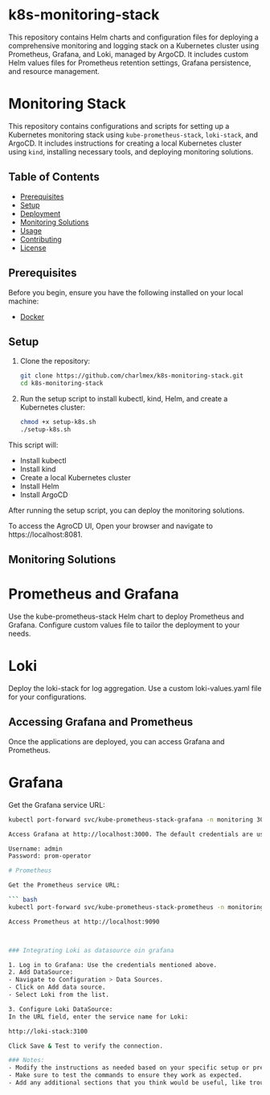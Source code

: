 # k8s-monitoring-stack
This repository contains Helm charts and configuration files for deploying a comprehensive monitoring and logging stack on a Kubernetes cluster using Prometheus, Grafana, and Loki, managed by ArgoCD. It includes custom Helm values files for Prometheus retention settings, Grafana persistence, and resource management.

# Monitoring Stack

This repository contains configurations and scripts for setting up a Kubernetes monitoring stack using `kube-prometheus-stack`, `loki-stack`, and ArgoCD. It includes instructions for creating a local Kubernetes cluster using `kind`, installing necessary tools, and deploying monitoring solutions.

## Table of Contents

- [Prerequisites](#prerequisites)
- [Setup](#setup)
- [Deployment](#deployment)
- [Monitoring Solutions](#monitoring-solutions)
- [Usage](#usage)
- [Contributing](#contributing)
- [License](#license)

## Prerequisites

Before you begin, ensure you have the following installed on your local machine:

- [Docker](https://www.docker.com/get-started)

## Setup

1. Clone the repository:

   ```bash
   git clone https://github.com/charlmex/k8s-monitoring-stack.git
   cd k8s-monitoring-stack


2. Run the setup script to install kubectl, kind, Helm, and create a Kubernetes cluster:

   ```bash
   chmod +x setup-k8s.sh
   ./setup-k8s.sh

This script will:

- Install kubectl
- Install kind
- Create a local Kubernetes cluster
- Install Helm
- Install ArgoCD

After running the setup script, you can deploy the monitoring solutions.

To access the AgroCD UI, Open your browser and navigate to https://localhost:8081.


## Monitoring Solutions

# Prometheus and Grafana

Use the kube-prometheus-stack Helm chart to deploy Prometheus and Grafana.
Configure custom values file to tailor the deployment to your needs.

# Loki

Deploy the loki-stack for log aggregation.
Use a custom loki-values.yaml file for your configurations.



## Accessing Grafana and Prometheus

Once the applications are deployed, you can access Grafana and Prometheus.

# Grafana

Get the Grafana service URL:

   ``` bash
   kubectl port-forward svc/kube-prometheus-stack-grafana -n monitoring 3000:80

 Access Grafana at http://localhost:3000. The default credentials are usually:

Username: admin
Password: prom-operator 

# Prometheus

Get the Prometheus service URL:

   ``` bash
   kubectl port-forward svc/kube-prometheus-stack-prometheus -n monitoring 9090:9090

Access Prometheus at http://localhost:9090



### Integrating Loki as datasource oin grafana

1. Log in to Grafana: Use the credentials mentioned above.
2. Add DataSource:
- Navigate to Configuration > Data Sources.
- Click on Add data source.
- Select Loki from the list.

3. Configure Loki DataSource:
In the URL field, enter the service name for Loki:

http://loki-stack:3100

Click Save & Test to verify the connection.

### Notes:
- Modify the instructions as needed based on your specific setup or preferences.
- Make sure to test the commands to ensure they work as expected.
- Add any additional sections that you think would be useful, like troubleshooting tips or FAQs.
